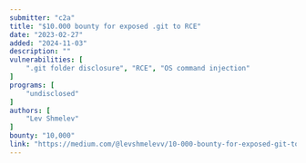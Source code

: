```yaml
---
submitter: "c2a"
title: "$10.000 bounty for exposed .git to RCE"
date: "2023-02-27"
added: "2024-11-03"
description: ""
vulnerabilities: [
    ".git folder disclosure", "RCE", "OS command injection"
]
programs: [
    "undisclosed"
]
authors: [
    "Lev Shmelev"
]
bounty: "10,000"
link: "https://medium.com/@levshmelevv/10-000-bounty-for-exposed-git-to-rce-304c7e1f54"
---
```




